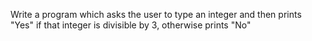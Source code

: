 Write a program which asks the user to type an integer and then prints "Yes" if that integer is divisible by 3, otherwise prints "No"
